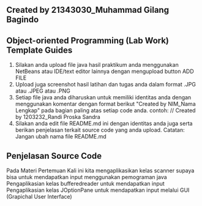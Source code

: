 ## Created by 21343030_Muhammad Gilang Bagindo

## Object-oriented Programming (Lab Work) Template Guides
1. Silakan anda upload file java hasil praktikum anda menggunakan NetBeans atau IDE/text editor lainnya dengan mengupload button ADD FILE
2. Upload juga screenshot hasil latihan dan tugas anda dalam format .JPG atau .JPEG atau .PNG
3. Setiap file java anda diharuskan untuk memiliki identitas anda dengan menggunakan komentar dengan format berikut "Created by NIM_Nama Lengkap" pada bagian paling atas setiap code anda. contoh: // Created by 1203232_Randi Proska Sandra
4. Silakan anda edit file README.md ini dengan identitas anda juga serta berikan penjelasan terkait source code yang anda upload. Catatan: Jangan ubah nama file README.md

## Penjelasan Source Code
Pada Materi Pertemuan Kali ini kita mengaplikasikan kelas scanner supaya bisa untuk mendapatkan input menggunakan pemograman java Pengaplikasian kelas bufferedreader untuk mendapatkan input Pengaplikasian kelas JOptionPane untuk mendapatkan input melalui GUI (Grapichal User Interface)
